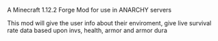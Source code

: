A Minecraft 1.12.2 Forge Mod for use in ANARCHY servers

This mod will give the user info about their enviroment, give live survival rate data based upon invs, health, armor and armor dura
